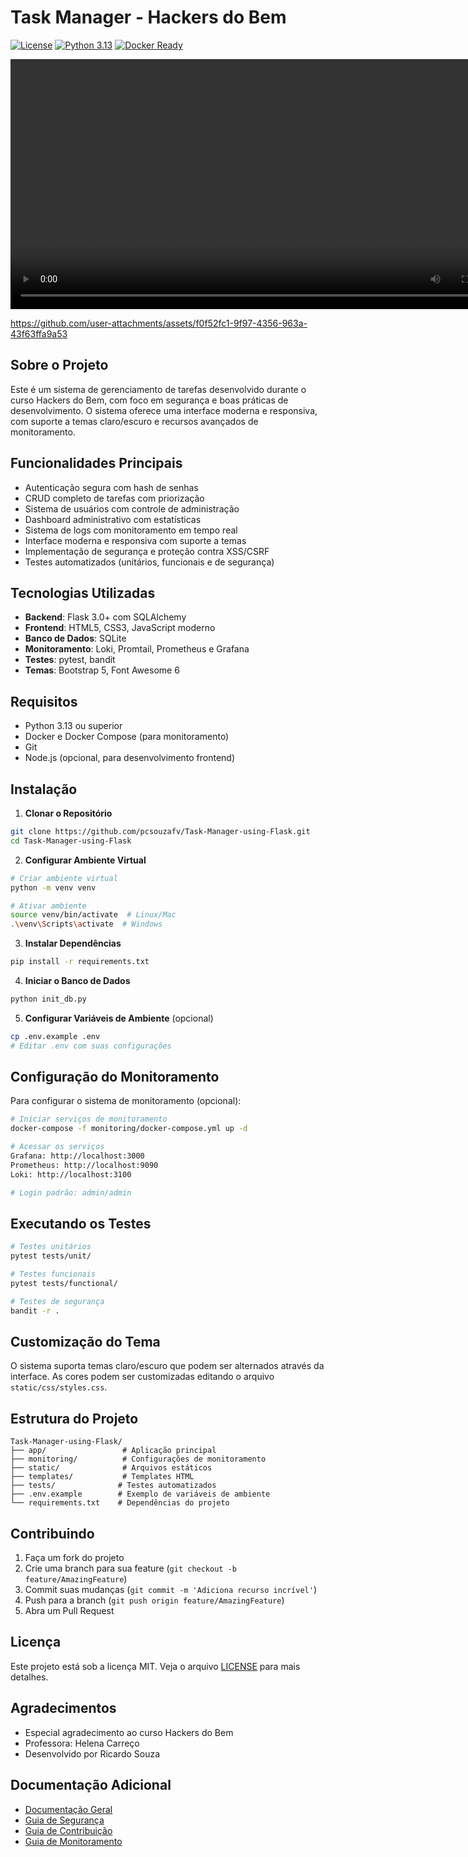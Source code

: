 # Task Manager - Hackers do Bem

[![License](https://img.shields.io/badge/License-MIT-blue.svg)](LICENSE)
[![Python 3.13](https://img.shields.io/badge/python-3.13-blue.svg)](https://www.python.org/downloads/release/python-3130/)
[![Docker Ready](https://img.shields.io/badge/Docker-Ready-blue.svg)](https://www.docker.com/)

<p align="center">
  <video width="800" controls>
    <source src="https://github.com/user-attachments/assets/440ea7cd-7fcf-46b6-af10-1ba3e4e10153" type="video/mp4">
    Seu navegador não suporta vídeos HTML5.
  </video>
</p>




https://github.com/user-attachments/assets/f0f52fc1-9f97-4356-963a-43f63ffa9a53
## Sobre o Projeto

Este é um sistema de gerenciamento de tarefas desenvolvido durante o curso Hackers do Bem, com foco em segurança e boas práticas de desenvolvimento. O sistema oferece uma interface moderna e responsiva, com suporte a temas claro/escuro e recursos avançados de monitoramento.

## Funcionalidades Principais

- Autenticação segura com hash de senhas
- CRUD completo de tarefas com priorização
- Sistema de usuários com controle de administração
- Dashboard administrativo com estatísticas
- Sistema de logs com monitoramento em tempo real
- Interface moderna e responsiva com suporte a temas
- Implementação de segurança e proteção contra XSS/CSRF
- Testes automatizados (unitários, funcionais e de segurança)

## Tecnologias Utilizadas

- **Backend**: Flask 3.0+ com SQLAlchemy
- **Frontend**: HTML5, CSS3, JavaScript moderno
- **Banco de Dados**: SQLite
- **Monitoramento**: Loki, Promtail, Prometheus e Grafana
- **Testes**: pytest, bandit
- **Temas**: Bootstrap 5, Font Awesome 6

## Requisitos

- Python 3.13 ou superior
- Docker e Docker Compose (para monitoramento)
- Git
- Node.js (opcional, para desenvolvimento frontend)

## Instalação

1. **Clonar o Repositório**
```bash
git clone https://github.com/pcsouzafv/Task-Manager-using-Flask.git
cd Task-Manager-using-Flask
```

2. **Configurar Ambiente Virtual**
```bash
# Criar ambiente virtual
python -m venv venv

# Ativar ambiente
source venv/bin/activate  # Linux/Mac
.\venv\Scripts\activate  # Windows
```

3. **Instalar Dependências**
```bash
pip install -r requirements.txt
```

4. **Iniciar o Banco de Dados**
```bash
python init_db.py
```

5. **Configurar Variáveis de Ambiente** (opcional)
```bash
cp .env.example .env
# Editar .env com suas configurações
```

## Configuração do Monitoramento

Para configurar o sistema de monitoramento (opcional):

```bash
# Iniciar serviços de monitoramento
docker-compose -f monitoring/docker-compose.yml up -d

# Acessar os serviços
Grafana: http://localhost:3000
Prometheus: http://localhost:9090
Loki: http://localhost:3100

# Login padrão: admin/admin
```

## Executando os Testes

```bash
# Testes unitários
pytest tests/unit/

# Testes funcionais
pytest tests/functional/

# Testes de segurança
bandit -r .
```

## Customização do Tema

O sistema suporta temas claro/escuro que podem ser alternados através da interface. As cores podem ser customizadas editando o arquivo `static/css/styles.css`.

## Estrutura do Projeto

```
Task-Manager-using-Flask/
├── app/                 # Aplicação principal
├── monitoring/          # Configurações de monitoramento
├── static/              # Arquivos estáticos
├── templates/           # Templates HTML
├── tests/              # Testes automatizados
├── .env.example        # Exemplo de variáveis de ambiente
└── requirements.txt    # Dependências do projeto
```

## Contribuindo

1. Faça um fork do projeto
2. Crie uma branch para sua feature (`git checkout -b feature/AmazingFeature`)
3. Commit suas mudanças (`git commit -m 'Adiciona recurso incrível'`)
4. Push para a branch (`git push origin feature/AmazingFeature`)
5. Abra um Pull Request

## Licença

Este projeto está sob a licença MIT. Veja o arquivo [LICENSE](LICENSE) para mais detalhes.

## Agradecimentos

- Especial agradecimento ao curso Hackers do Bem
- Professora: Helena Carreço
- Desenvolvido por Ricardo Souza

## Documentação Adicional

- [Documentação Geral](https://github.com/pcsouzafv/Caso-de-Uso-Hackers-do-Bem/blob/main/docs/DOCUMENTACAO.md)
- [Guia de Segurança](https://github.com/pcsouzafv/Caso-de-Uso-Hackers-do-Bem/blob/main/docs/GUIA_SEGURANCA.md)
- [Guia de Contribuição](https://github.com/pcsouzafv/Caso-de-Uso-Hackers-do-Bem/blob/main/docs/GUIA_CONTRIBUICAO.md)
- [Guia de Monitoramento](https://github.com/pcsouzafv/Caso-de-Uso-Hackers-do-Bem/blob/main/monitoring/README.md)
